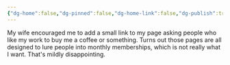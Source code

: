 ```yaml
---
{"dg-home":false,"dg-pinned":false,"dg-home-link":false,"dg-publish":true,"tags":["dgblip"],"disabled rules":["yaml-title","yaml-title-alias","file-name-heading"],"title":"philipp on mastodon @ 2024-04-04","created-date":"2024-04-04T19:13:13","id":112214539866532830,"updated-date":"2025-05-02T08:50:44","dg-path":"blips/112214539866532835.md","permalink":"/blips/112214539866532835/","dgPassFrontmatter":true}
---
```



My wife encouraged me to add a small link to my page asking people who like my work to buy me a coffee or something. Turns out those pages are all designed to lure people into monthly memberships, which is not really what I want. That's mildly disappointing.




